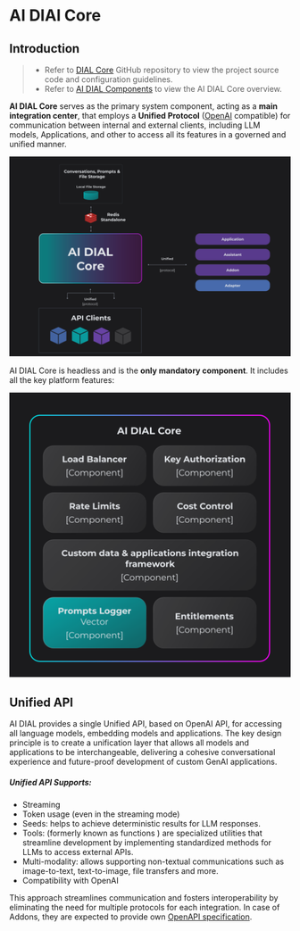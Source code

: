 # AI DIAl Core

## Introduction

> * Refer to [DIAL Core](https://github.com/epam/ai-dial-core) GitHub repository to view the project source code and configuration guidelines.
> * Refer to [AI DIAL Components](/docs/platform/0.architecture-and-concepts/3.components.md#ai-dial-core) to view the AI DIAL Core overview.

**AI DIAL Core** serves as the primary system component, acting as a **main integration center**, that employs a **Unified Protocol** ([OpenAI](https://learn.microsoft.com/en-us/azure/ai-services/openai/reference) compatible) for communication between internal and external clients, including LLM models, Applications, and other to access all its features in a governed and unified manner.

![](img/minimal2.svg)

AI DIAL Core is headless and is the **only mandatory component**. It includes all the key platform features:

![](img/core.svg)

## Unified API 

AI DIAL provides a single Unified API, based on OpenAI API, for accessing all language models, embedding models and applications. The key design principle is to create a unification layer that allows all models and applications to be interchangeable, delivering a cohesive conversational experience and future-proof development of custom GenAI applications.

##### Unified API Supports:

- Streaming
- Token usage (even in the streaming mode)
- Seeds: helps to achieve deterministic results for LLM responses.
- Tools: (formerly known as functions ) are specialized utilities that streamline development by implementing standardized methods for LLMs to access external APIs.
- Multi-modality: allows supporting non-textual communications such as image-to-text, text-to-image, file transfers and more.
- Compatibility with OpenAI

This approach streamlines communication and fosters interoperability by eliminating the need for multiple protocols for each integration. In case of Addons, they are expected to provide own [OpenAPI specification](https://www.openapis.org/what-is-openapi).